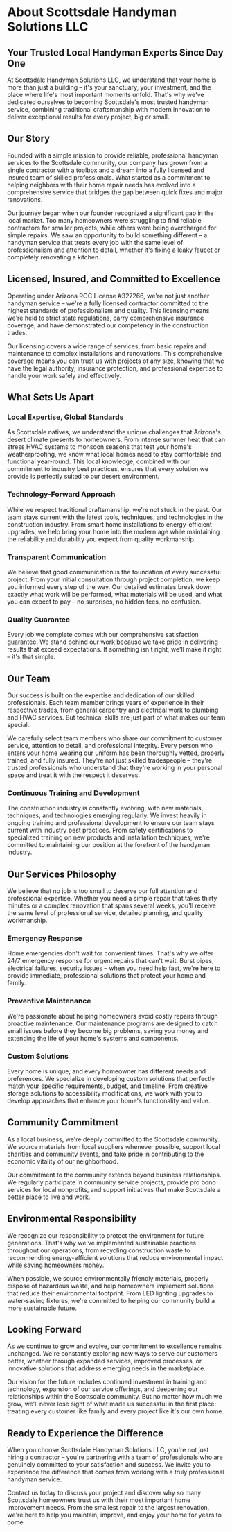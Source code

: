 # About Scottsdale Handyman Solutions LLC

## Your Trusted Local Handyman Experts Since Day One

At Scottsdale Handyman Solutions LLC, we understand that your home is more than just a building – it's your sanctuary, your investment, and the place where life's most important moments unfold. That's why we've dedicated ourselves to becoming Scottsdale's most trusted handyman service, combining traditional craftsmanship with modern innovation to deliver exceptional results for every project, big or small.

## Our Story

Founded with a simple mission to provide reliable, professional handyman services to the Scottsdale community, our company has grown from a single contractor with a toolbox and a dream into a fully licensed and insured team of skilled professionals. What started as a commitment to helping neighbors with their home repair needs has evolved into a comprehensive service that bridges the gap between quick fixes and major renovations.

Our journey began when our founder recognized a significant gap in the local market. Too many homeowners were struggling to find reliable contractors for smaller projects, while others were being overcharged for simple repairs. We saw an opportunity to build something different – a handyman service that treats every job with the same level of professionalism and attention to detail, whether it's fixing a leaky faucet or completely renovating a kitchen.

## Licensed, Insured, and Committed to Excellence

Operating under Arizona ROC License #327266, we're not just another handyman service – we're a fully licensed contractor committed to the highest standards of professionalism and quality. This licensing means we're held to strict state regulations, carry comprehensive insurance coverage, and have demonstrated our competency in the construction trades.

Our licensing covers a wide range of services, from basic repairs and maintenance to complex installations and renovations. This comprehensive coverage means you can trust us with projects of any size, knowing that we have the legal authority, insurance protection, and professional expertise to handle your work safely and effectively.

## What Sets Us Apart

### Local Expertise, Global Standards
As Scottsdale natives, we understand the unique challenges that Arizona's desert climate presents to homeowners. From intense summer heat that can stress HVAC systems to monsoon seasons that test your home's weatherproofing, we know what local homes need to stay comfortable and functional year-round. This local knowledge, combined with our commitment to industry best practices, ensures that every solution we provide is perfectly suited to our desert environment.

### Technology-Forward Approach
While we respect traditional craftsmanship, we're not stuck in the past. Our team stays current with the latest tools, techniques, and technologies in the construction industry. From smart home installations to energy-efficient upgrades, we help bring your home into the modern age while maintaining the reliability and durability you expect from quality workmanship.

### Transparent Communication
We believe that good communication is the foundation of every successful project. From your initial consultation through project completion, we keep you informed every step of the way. Our detailed estimates break down exactly what work will be performed, what materials will be used, and what you can expect to pay – no surprises, no hidden fees, no confusion.

### Quality Guarantee
Every job we complete comes with our comprehensive satisfaction guarantee. We stand behind our work because we take pride in delivering results that exceed expectations. If something isn't right, we'll make it right – it's that simple.

## Our Team

Our success is built on the expertise and dedication of our skilled professionals. Each team member brings years of experience in their respective trades, from general carpentry and electrical work to plumbing and HVAC services. But technical skills are just part of what makes our team special.

We carefully select team members who share our commitment to customer service, attention to detail, and professional integrity. Every person who enters your home wearing our uniform has been thoroughly vetted, properly trained, and fully insured. They're not just skilled tradespeople – they're trusted professionals who understand that they're working in your personal space and treat it with the respect it deserves.

### Continuous Training and Development
The construction industry is constantly evolving, with new materials, techniques, and technologies emerging regularly. We invest heavily in ongoing training and professional development to ensure our team stays current with industry best practices. From safety certifications to specialized training on new products and installation techniques, we're committed to maintaining our position at the forefront of the handyman industry.

## Our Services Philosophy

We believe that no job is too small to deserve our full attention and professional expertise. Whether you need a simple repair that takes thirty minutes or a complex renovation that spans several weeks, you'll receive the same level of professional service, detailed planning, and quality workmanship.

### Emergency Response
Home emergencies don't wait for convenient times. That's why we offer 24/7 emergency response for urgent repairs that can't wait. Burst pipes, electrical failures, security issues – when you need help fast, we're here to provide immediate, professional solutions that protect your home and family.

### Preventive Maintenance
We're passionate about helping homeowners avoid costly repairs through proactive maintenance. Our maintenance programs are designed to catch small issues before they become big problems, saving you money and extending the life of your home's systems and components.

### Custom Solutions
Every home is unique, and every homeowner has different needs and preferences. We specialize in developing custom solutions that perfectly match your specific requirements, budget, and timeline. From creative storage solutions to accessibility modifications, we work with you to develop approaches that enhance your home's functionality and value.

## Community Commitment

As a local business, we're deeply committed to the Scottsdale community. We source materials from local suppliers whenever possible, support local charities and community events, and take pride in contributing to the economic vitality of our neighborhood.

Our commitment to the community extends beyond business relationships. We regularly participate in community service projects, provide pro bono services for local nonprofits, and support initiatives that make Scottsdale a better place to live and work.

## Environmental Responsibility

We recognize our responsibility to protect the environment for future generations. That's why we've implemented sustainable practices throughout our operations, from recycling construction waste to recommending energy-efficient solutions that reduce environmental impact while saving homeowners money.

When possible, we source environmentally friendly materials, properly dispose of hazardous waste, and help homeowners implement solutions that reduce their environmental footprint. From LED lighting upgrades to water-saving fixtures, we're committed to helping our community build a more sustainable future.

## Looking Forward

As we continue to grow and evolve, our commitment to excellence remains unchanged. We're constantly exploring new ways to serve our customers better, whether through expanded services, improved processes, or innovative solutions that address emerging needs in the marketplace.

Our vision for the future includes continued investment in training and technology, expansion of our service offerings, and deepening our relationships within the Scottsdale community. But no matter how much we grow, we'll never lose sight of what made us successful in the first place: treating every customer like family and every project like it's our own home.

## Ready to Experience the Difference

When you choose Scottsdale Handyman Solutions LLC, you're not just hiring a contractor – you're partnering with a team of professionals who are genuinely committed to your satisfaction and success. We invite you to experience the difference that comes from working with a truly professional handyman service.

Contact us today to discuss your project and discover why so many Scottsdale homeowners trust us with their most important home improvement needs. From the smallest repair to the largest renovation, we're here to help you maintain, improve, and enjoy your home for years to come.

